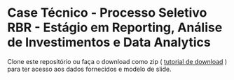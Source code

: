 # Case Técnico - Processo Seletivo RBR - Estágio em Reporting, Análise de Investimentos e Data Analytics

Clone este repositório ou faça o download como zip ( [tutorial de download](https://docs.github.com/pt/repositories/working-with-files/using-files/downloading-source-code-archives#downloading-source-code-archives) ) para ter acesso aos dados fornecidos e modelo de slide.